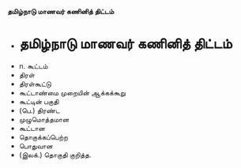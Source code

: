 **தமிழ்நாடு மாணவர் கணினித் திட்டம்**
- # தமிழ்நாடு மாணவர் கணினித் திட்டம்
- n. கூட்டம்
- திரள்
- திரள்கூட்டு
- கூட்டாண்மை முறையின் ஆக்கக்கூறு
- கூட்டின் பகுதி
- (பெ.) திரண்ட
- முழுமொத்தமான
- கூட்டான
- தொகுக்கப்பெற்ற
- பொதுவான
- (இலக்.) தொகுதி குறித்த.


